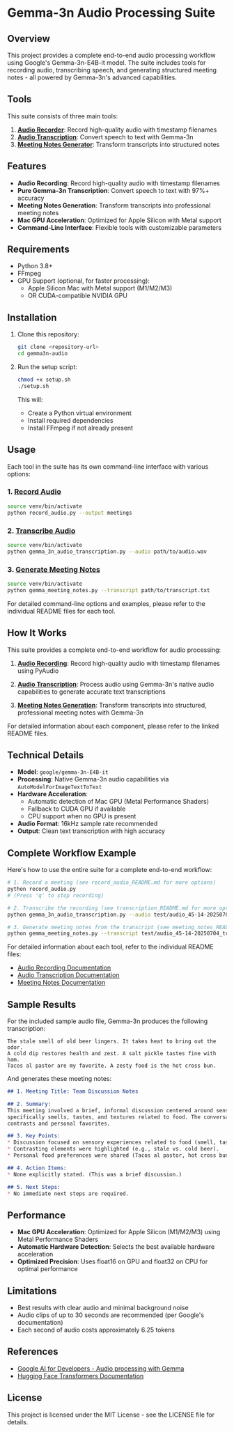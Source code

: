 # Gemma-3n Audio Processing Suite

## Overview

This project provides a complete end-to-end audio processing workflow using Google's Gemma-3n-E4B-it model. The suite includes tools for recording audio, transcribing speech, and generating structured meeting notes - all powered by Gemma-3n's advanced capabilities.

## Tools

This suite consists of three main tools:

1. [**Audio Recorder**](./record_audio_README.md): Record high-quality audio with timestamp filenames
2. [**Audio Transcription**](./transcription_README.md): Convert speech to text with Gemma-3n
3. [**Meeting Notes Generator**](./meeting_notes_README.md): Transform transcripts into structured notes

## Features

- **Audio Recording**: Record high-quality audio with timestamp filenames
- **Pure Gemma-3n Transcription**: Convert speech to text with 97%+ accuracy
- **Meeting Notes Generation**: Transform transcripts into professional meeting notes
- **Mac GPU Acceleration**: Optimized for Apple Silicon with Metal support
- **Command-Line Interface**: Flexible tools with customizable parameters

## Requirements

- Python 3.8+
- FFmpeg
- GPU Support (optional, for faster processing):
  - Apple Silicon Mac with Metal support (M1/M2/M3)
  - OR CUDA-compatible NVIDIA GPU

## Installation

1. Clone this repository:
   ```bash
   git clone <repository-url>
   cd gemma3n-audio
   ```

2. Run the setup script:
   ```bash
   chmod +x setup.sh
   ./setup.sh
   ```

   This will:
   - Create a Python virtual environment
   - Install required dependencies
   - Install FFmpeg if not already present

## Usage

Each tool in the suite has its own command-line interface with various options:

### 1. [Record Audio](./record_audio_README.md)

```bash
source venv/bin/activate
python record_audio.py --output meetings
```

### 2. [Transcribe Audio](./transcription_README.md)

```bash
source venv/bin/activate
python gemma_3n_audio_transcription.py --audio path/to/audio.wav
```

### 3. [Generate Meeting Notes](./meeting_notes_README.md)

```bash
source venv/bin/activate
python gemma_meeting_notes.py --transcript path/to/transcript.txt
```

For detailed command-line options and examples, please refer to the individual README files for each tool.

## How It Works

This suite provides a complete end-to-end workflow for audio processing:

1. **[Audio Recording](./record_audio_README.md)**: Record high-quality audio with timestamp filenames using PyAudio

2. **[Audio Transcription](./transcription_README.md)**: Process audio using Gemma-3n's native audio capabilities to generate accurate text transcriptions

3. **[Meeting Notes Generation](./meeting_notes_README.md)**: Transform transcripts into structured, professional meeting notes with Gemma-3n

For detailed information about each component, please refer to the linked README files.

## Technical Details

- **Model**: `google/gemma-3n-E4B-it`
- **Processing**: Native Gemma-3n audio capabilities via `AutoModelForImageTextToText`
- **Hardware Acceleration**:
  - Automatic detection of Mac GPU (Metal Performance Shaders)
  - Fallback to CUDA GPU if available
  - CPU support when no GPU is present
- **Audio Format**: 16kHz sample rate recommended
- **Output**: Clean text transcription with high accuracy

## Complete Workflow Example

Here's how to use the entire suite for a complete end-to-end workflow:

```bash
# 1. Record a meeting (see record_audio_README.md for more options)
python record_audio.py
# (Press 'q' to stop recording)

# 2. Transcribe the recording (see transcription_README.md for more options)
python gemma_3n_audio_transcription.py --audio test/audio_45-14-20250704.wav

# 3. Generate meeting notes from the transcript (see meeting_notes_README.md for more options)
python gemma_meeting_notes.py --transcript test/audio_45-14-20250704_transcription.txt --title "Weekly Team Sync"
```

For detailed information about each tool, refer to the individual README files:
- [Audio Recording Documentation](./record_audio_README.md)
- [Audio Transcription Documentation](./transcription_README.md)
- [Meeting Notes Documentation](./meeting_notes_README.md)

## Sample Results

For the included sample audio file, Gemma-3n produces the following transcription:

```
The stale smell of old beer lingers. It takes heat to bring out the odor. 
A cold dip restores health and zest. A salt pickle tastes fine with ham. 
Tacos al pastor are my favorite. A zesty food is the hot cross bun.
```

And generates these meeting notes:

```markdown
## 1. Meeting Title: Team Discussion Notes

## 2. Summary:
This meeting involved a brief, informal discussion centered around sensory preferences – 
specifically smells, tastes, and textures related to food. The conversation touched on 
contrasts and personal favorites.

## 3. Key Points:
* Discussion focused on sensory experiences related to food (smell, taste).
* Contrasting elements were highlighted (e.g., stale vs. cold beer).
* Personal food preferences were shared (Tacos al pastor, hot cross buns).

## 4. Action Items:
* None explicitly stated. (This was a brief discussion.)

## 5. Next Steps:
* No immediate next steps are required.
```

## Performance

- **Mac GPU Acceleration**: Optimized for Apple Silicon (M1/M2/M3) using Metal Performance Shaders
- **Automatic Hardware Detection**: Selects the best available hardware acceleration
- **Optimized Precision**: Uses float16 on GPU and float32 on CPU for optimal performance

## Limitations

- Best results with clear audio and minimal background noise
- Audio clips of up to 30 seconds are recommended (per Google's documentation)
- Each second of audio costs approximately 6.25 tokens

## References

- [Google AI for Developers - Audio processing with Gemma](https://ai.google.dev/gemma/docs/capabilities/audio)
- [Hugging Face Transformers Documentation](https://huggingface.co/docs/transformers/index)

## License

This project is licensed under the MIT License - see the LICENSE file for details.
